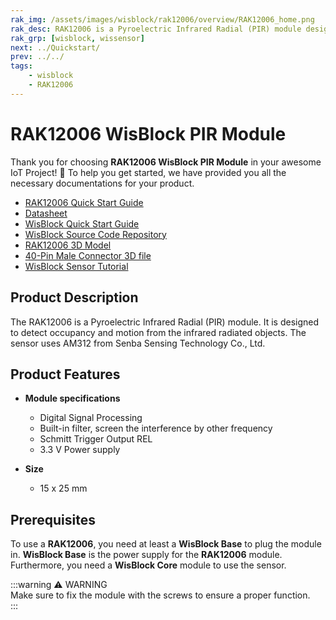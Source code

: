 ```yaml
---
rak_img: /assets/images/wisblock/rak12006/overview/RAK12006_home.png
rak_desc: RAK12006 is a Pyroelectric Infrared Radial (PIR) module designed to detect occupancy and motion.
rak_grp: [wisblock, wissensor]
next: ../Quickstart/
prev: ../../
tags:
    - wisblock
    - RAK12006
---
```



# RAK12006 WisBlock PIR Module

Thank you for choosing **RAK12006 WisBlock PIR Module** in your awesome IoT Project! 🎉 To help you get started, we have provided you all the necessary documentations for your product.

* [RAK12006 Quick Start Guide](../Quickstart/)
* [Datasheet](../Datasheet/)
* <a href="../../Quickstart/" target="_blank">WisBlock Quick Start Guide</a>
* [WisBlock Source Code Repository](https://github.com/RAKWireless/WisBlock/)
* [RAK12006 3D Model](https://downloads.rakwireless.com/3D_File/WisBlock/3D_RAK12006.stp)
* [40-Pin Male Connector 3D file](https://downloads.rakwireless.com/3D_File/Accessory/WisConnector/M40S1003K6M.stp)
* [WisBlock Sensor Tutorial](/Knowledge-Hub/Learn/WisBlock-Sensor-Tutorial/)

## Product Description

The RAK12006 is a Pyroelectric Infrared Radial (PIR) module. It is designed to detect occupancy and motion from the infrared radiated objects. The sensor uses AM312 from Senba Sensing Technology Co., Ltd. 

## Product Features

* **Module specifications**
    * Digital Signal Processing
    * Built-in filter, screen the interference by other frequency
    * Schmitt Trigger Output REL
    * 3.3&nbsp;V Power supply

* **Size**
    * 15 x 25&nbsp;mm

## Prerequisites

To use a **RAK12006**, you need at least a **WisBlock Base** to plug the module in. **WisBlock Base** is the power supply for the **RAK12006** module. Furthermore, you need a **WisBlock Core** module to use the sensor.

:::warning ⚠️ WARNING    
Make sure to fix the module with the screws to ensure a proper function.    
:::